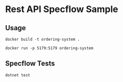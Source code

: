 # Rest API Specflow Sample

## Usage

`docker build -t ordering-system .`

`docker run -p 5179:5179 ordering-system`

## Specflow Tests

`dotnet test`